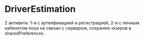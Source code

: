 # DriverEstimation
2 активити: 1-я с аутенфикацией и регистрацией, 2-я с личным кабинетом
пока не связан с сервером, сохраняю юзеров в sharedPreferences
